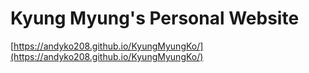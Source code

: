 # Kyung Myung's Personal Website 
[https://andyko208.github.io/KyungMyungKo/](https://andyko208.github.io/KyungMyungKo/)
